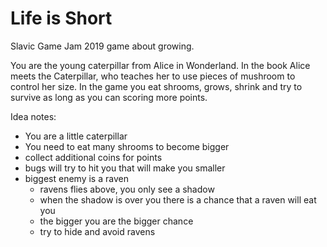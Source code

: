 # Life is Short

Slavic Game Jam 2019 game about growing.

You are the young caterpillar from Alice in Wonderland. In the book Alice meets the Caterpillar, who teaches her to use pieces of mushroom to control her size. In the game you eat shrooms, grows, shrink and try to survive as long as you can scoring more points.

Idea notes:

- You are a little caterpillar
- You need to eat many shrooms to become bigger
- collect additional coins for points
- bugs will try to hit you that will make you smaller
- biggest enemy is a raven
  - ravens flies above, you only see a shadow
  - when the shadow is over you there is a chance that a raven will eat you
  - the bigger you are the bigger chance
  - try to hide and avoid ravens

